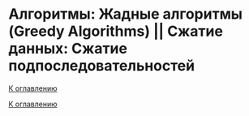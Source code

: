 # Алгоритмы: Жадные алгоритмы (Greedy Algorithms) || Сжатие данных: Сжатие подпоследовательностей

<!--

-->

[К оглавлению](../README.md)



[К оглавлению](../README.md)
